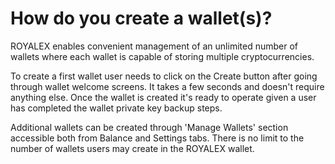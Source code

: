 # How do you create a wallet(s)?

ROYALEX enables convenient management of an unlimited number of wallets where each wallet is capable of storing multiple cryptocurrencies.

To create a first wallet user needs to click on the Create button after going through wallet welcome screens. It takes a few seconds and doesn't require anything else. Once the wallet is created it's ready to operate given a user has completed the wallet private key backup steps.

Additional wallets can be created through 'Manage Wallets' section accessible both from Balance and Settings tabs. There is no limit to the number of wallets users may create in the ROYALEX wallet.
